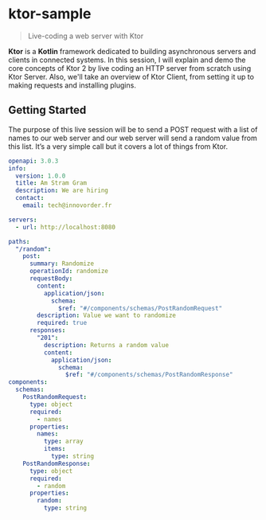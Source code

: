 # ktor-sample

> Live-coding a web server with Ktor

**Ktor** is a **Kotlin** framework dedicated to building asynchronous servers and clients in connected systems. In this session, I will explain and demo the core concepts of Ktor 2 by live coding an HTTP server from scratch using Ktor Server. Also, we'll take an overview of Ktor Client, from setting it up to making requests and installing plugins.

## Getting Started

The purpose of this live session will be to send a POST request with a list of names to our web server and our web server will send a random value from this list. It’s a very simple call but it covers a lot of things from Ktor.

```yaml
openapi: 3.0.3
info:
  version: 1.0.0
  title: Am Stram Gram
  description: We are hiring
  contact:
    email: tech@innovorder.fr

servers:
  - url: http://localhost:8080

paths:
  "/random":
    post:
      summary: Randomize
      operationId: randomize
      requestBody:
        content:
          application/json:
            schema:
              $ref: "#/components/schemas/PostRandomRequest"
        description: Value we want to randomize
        required: true
      responses:
        "201":
          description: Returns a random value
          content:
            application/json:
              schema:
                $ref: "#/components/schemas/PostRandomResponse"							
components:
  schemas:
    PostRandomRequest:
      type: object
      required:
        - names
      properties:
        names:
          type: array
          items:
            type: string
    PostRandomResponse:
      type: object
      required:
        - random
      properties:
        random:
          type: string

```
